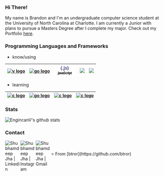 ### Hi There!

My name is Brandon and I'm an undergraduate computer science student at the University of North Carolina at Charlotte. I am currently a Junior with plans to pursue a Masters Degree after I complete my major. Check out my Portfolio <a href="https://brandonrorie.000webhostapp.com/index" target="_blank">here</a>.

### Programming Languages and Frameworks
- know/using

| [<img src="https://logos-download.com/wp-content/uploads/2016/10/Java_logo_icon.png" alt="v logo" width="70">](https://www.java.com/en/)  | [<img src="https://lh3.googleusercontent.com/proxy/Sm8_voubhFgEPkWlQyYJwvCfRv6VXrp9ry2xERaVTn4tc1txkb5nCq-u-BJ-g0DR4ZnwJLtwaUBXaXuE9BFaB5czI-xMvVwYjn4fd9MWcR6B3EXhLpyzYbZ2fgQ" alt="go logo" width="70">](https://www.python.org/)  | [<img src="https://raw.githubusercontent.com/guiguan/autocomplete-javascript/master/images/javascript.png" width="70">](https://www.javascript.com/)  | [<img src="https://jfdi.info/wp-content/uploads/bootstrap.png" width="70">](https://getbootstrap.com/)  | [<img src="https://freetuts.net/upload/tut_cate/images/2015/12/14/13/hoc-jquery.png" width="70">](https://jquery.com/)  |
|---|---|---|---|---|

- learning

|  [<img src="https://pngimg.com/uploads/php/php_PNG12.png" alt="c logo" width="70">](https://www.php.net/) |  [<img src="https://magixsolution.com/wp-content/uploads/2020/02/C-C-classes-kanpur.png" alt="go logo" width="70">](https://isocpp.org/)  |  [<img src="https://miro.medium.com/max/480/1*oNM0JVqivoi3lVPF6ygp9Q.png" alt="c logo" width="70">](https://kotlinlang.org/) |  [<img src="https://fiverr-res.cloudinary.com/images/q_auto,f_auto/gigs/99937611/original/d1c6ac81f536b60b0df88472d3582cdc4ad644d4/spring-mvc-boot-application.png" alt="c logo" width="70">](https://spring.io/)
|---|---|---|---|

### Stats

![EngincanV's github stats](https://github-readme-stats.vercel.app/api?username=btror&show_icons=true&line_height=30)

### Contact

<a href="https://www.linkedin.com/in/brandon-rorie-082711159/">
    <img align="left" alt="Shubhamdeep Jha | Linkedin" width="50px" src="https://pngimg.com/uploads/linkedIn/linkedIn_PNG38.png" />
</a>
<a href="https://www.instagram.com/b.ticer.r/">
    <img align="left" alt="Shubhamdeep Jha | Instagram" width="50px" src="https://www.quicksocialmedia.co.uk/cms/instagram-master.png" />
</a>
<a href="mailto:brorie3@uncc.edu">
    <img align="left" alt="Shubhamdeep Jha | Gmail" width="50px" src="https://uploads-ssl.webflow.com/5ad4c302a9ea3372eaea975f/5b995a276460dc98cf54bd11_Gmail.png" />
</a>

<br>
<br>
⭐️ From [btror](https://github.com/btror)
